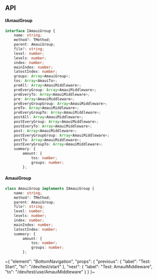 

## API

#### IAmauiGroup

```ts
interface IAmauiGroup {
    name: string;
    method?: TMethod;
    parent: AmauiGroup;
    file?: string;
    level: number;
    levels: number;
    index: number;
    mainIndex: number;
    latestIndex: number;
    groups: Array<AmauiGroup>;
    tos: Array<AmauiTo>;
    preAll: Array<AmauiMiddleware>;
    preEveryGroup: Array<AmauiMiddleware>;
    preEveryTo: Array<AmauiMiddleware>;
    pre: Array<AmauiMiddleware>;
    preEveryGroupGroup: Array<AmauiMiddleware>;
    preTo: Array<AmauiMiddleware>;
    preEveryGroupTo: Array<AmauiMiddleware>;
    postAll: Array<AmauiMiddleware>;
    postEveryGroup: Array<AmauiMiddleware>;
    postEveryTo: Array<AmauiMiddleware>;
    post: Array<AmauiMiddleware>;
    postEveryGroupGroup: Array<AmauiMiddleware>;
    postTo: Array<AmauiMiddleware>;
    postEveryGroupTo: Array<AmauiMiddleware>;
    summary: {
        amount: {
            tos: number;
            groups: number;
        };
```

#### AmauiGroup

```ts
class AmauiGroup implements IAmauiGroup {
    name: string;
    method?: TMethod;
    parent: AmauiGroup;
    file?: string;
    level: number;
    levels: number;
    index: number;
    mainIndex: number;
    latestIndex: number;
    summary: {
        amount: {
            tos: number;
            groups: number;
        };
```

~{
  "element": "BottomNavigation",
  "props": {
    "previous": {
      "label": "Test: Start",
      "to": "/dev/test/start"
    },
    "next": {
      "label": "Test: AmauiMiddleware",
      "to": "/dev/test/use/AmauiMiddleware"
    }
  }
}~
